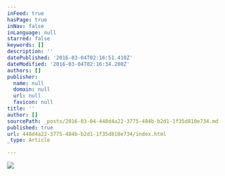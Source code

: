 ```yaml
---
inFeed: true
hasPage: true
inNav: false
inLanguage: null
starred: false
keywords: []
description: ''
datePublished: '2016-03-04T02:16:51.410Z'
dateModified: '2016-03-04T02:16:34.280Z'
authors: []
publisher:
  name: null
  domain: null
  url: null
  favicon: null
title: ''
author: []
sourcePath: _posts/2016-03-04-448d4a22-3775-484b-b2d1-1f35d810e734.md
published: true
url: 448d4a22-3775-484b-b2d1-1f35d810e734/index.html
_type: Article

---
```

![](https://the-grid-user-content.s3-us-west-2.amazonaws.com/f4b71ef9-638e-4a03-81e1-ed0b73992ffe.jpg)